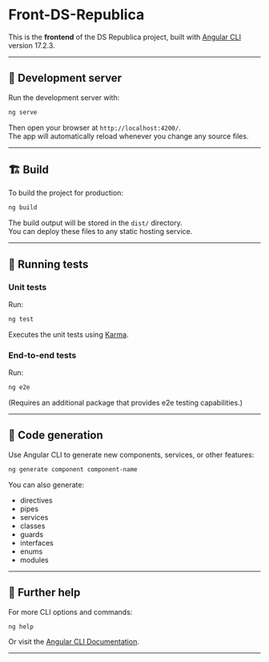 # Front-DS-Republica

This is the **frontend** of the DS Republica project, built with [Angular CLI](https://github.com/angular/angular-cli) version 17.2.3.

---

## 🚀 Development server

Run the development server with:

```bash
ng serve
```

Then open your browser at `http://localhost:4200/`.  
The app will automatically reload whenever you change any source files.

---

## 🏗️ Build

To build the project for production:

```bash
ng build
```

The build output will be stored in the `dist/` directory.  
You can deploy these files to any static hosting service.

---

## 🧪 Running tests

### Unit tests
Run:

```bash
ng test
```

Executes the unit tests using [Karma](https://karma-runner.github.io).

### End-to-end tests
Run:

```bash
ng e2e
```

(Requires an additional package that provides e2e testing capabilities.)

---

## 📂 Code generation

Use Angular CLI to generate new components, services, or other features:

```bash
ng generate component component-name
```

You can also generate:
- directives
- pipes
- services
- classes
- guards
- interfaces
- enums
- modules

---

## 📖 Further help

For more CLI options and commands:

```bash
ng help
```

Or visit the [Angular CLI Documentation](https://angular.io/cli).

---
